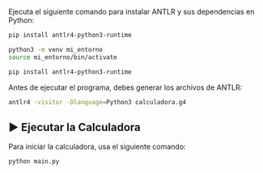 Ejecuta el siguiente comando para instalar ANTLR y sus dependencias en Python:

```sh
pip install antlr4-python3-runtime
```


```sh
python3 -m venv mi_entorno
source mi_entorno/bin/activate
```

```sh
pip install antlr4-python3-runtime
```


Antes de ejecutar el programa, debes generar los archivos de ANTLR:

```sh
antlr4 -visitor -Dlanguage=Python3 calculadora.g4
```



## ▶️ Ejecutar la Calculadora

Para iniciar la calculadora, usa el siguiente comando:

```sh
python main.py
```